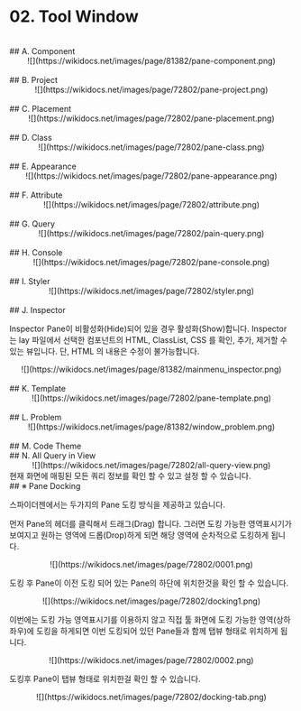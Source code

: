 # 02. Tool Window
<br>
## A. Component  

<center>
![](https://wikidocs.net/images/page/81382/pane-component.png)
</center>

<br>
## B. Project   


<center>
![](https://wikidocs.net/images/page/72802/pane-project.png)  
</center>

<br>
## C. Placement    


<center>
![](https://wikidocs.net/images/page/72802/pane-placement.png)  
</center>

<br>
## D. Class   


<center>
![](https://wikidocs.net/images/page/72802/pane-class.png)  
</center>

<br>
## E. Appearance  


<center>      
![](https://wikidocs.net/images/page/72802/pane-appearance.png)  
</center>

<br>
## F. Attribute


<center>      
![](https://wikidocs.net/images/page/72802/attribute.png)  
</center>

<br>
## G. Query  


<center>
![](https://wikidocs.net/images/page/72802/pain-query.png)  
</center>

<br>
## H. Console


<center>
![](https://wikidocs.net/images/page/72802/pane-console.png)  
</center>     

<br>
## I. Styler 


<center>      
![](https://wikidocs.net/images/page/72802/styler.png)
</center>

<br>
## J. Inspector 

Inspector Pane이 비활성화(Hide)되어 있을 경우 활성화(Show)합니다. Inspector 는 lay 파일에서 선택한 컴포넌트의 HTML, ClassList, CSS 를 확인, 추가, 제거할 수 있는 뷰입니다. 단, HTML 의 내용은 수정이 불가능합니다.

<center>      
![](https://wikidocs.net/images/page/81382/mainmenu_inspector.png)
</center>

<br>
## K. Template

<center>      
![](https://wikidocs.net/images/page/72802/pane-template.png)
</center>

<br>
## L. Problem

<center>      
![](https://wikidocs.net/images/page/81382/window_problem.png)
</center>

<br>
## M. Code Theme

<br>
## N. All Query in View

<center>
![](https://wikidocs.net/images/page/72802/all-query-view.png)  
</center>
현재 화면에 매핑된 모든 쿼리 정보를 확인 할 수 있고 설정 할 수 있습니다.

<br>
## ※ Pane Docking

스파이더젠에서는 두가지의 Pane 도킹 방식을 제공하고 있습니다.  

먼저 Pane의 헤더를 클릭해서 드래그(Drag) 합니다. 그러면 도킹 가능한 영역표시기가 보여지고 원하는 영역에 드롭(Drop)하게 되면 해당 영역에 순차적으로 도킹하게 됩니다.

<center>
![](https://wikidocs.net/images/page/72802/0001.png)  
</center>

도킹 후 Pane이 이전 도킹 되어 있는 Pane의 하단에 위치한것을 확인 할 수 있습니다.  

<center>
![](https://wikidocs.net/images/page/72802/docking1.png)  
</center>

이번에는 도킹 가능 영역표시기를 이용하지 않고 직접 툴 화면에 도킹 가능한 영역(상하좌우)에 도킹을 하게되면 이번 도킹되어 있던 Pane들과 함께 탭뷰 형태로 위치하게 됩니다. 

<center>
![](https://wikidocs.net/images/page/72802/0002.png)  
</center>

도킹후 Pane이 탭뷰 형태로 위치한걸 확인 할 수 있습니다.

<center>
![](https://wikidocs.net/images/page/72802/docking-tab.png)
</center>